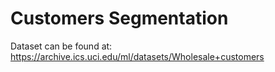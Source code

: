 # Customers Segmentation
Dataset can be found at: https://archive.ics.uci.edu/ml/datasets/Wholesale+customers 
